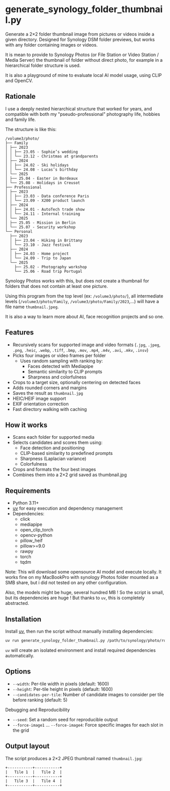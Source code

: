 # generate_synology_folder_thumbnail.py

Generate a 2×2 folder thumbnail image from pictures or videos inside a given directory.
Designed for Synology DSM folder previews, but works with any folder containing images or videos.

It is mean to provide to Synology Photos (or File Station or  Video Station / Media Server)
the thumbnail of folder without direct photo, for example in a hierarchical folder structure
is used.

It is also a playground of mine to evaluate local AI model usage, using CLIP and OpenCV.

## Rationale

I use a deeply nested hierarchical structure that worked for years, and compatible with
both my "pseudo-professional" photography life, hobbies and family life.

The structure is like this:

```text
/volume3/photo/
├── Family
│ ├── 2023
│ │ ├── 23.05 - Sophie’s wedding
│ │ └── 23.12 - Christmas at grandparents
│ ├── 2024
│ │ ├── 24.02 - Ski holidays
│ │ └── 24.08 - Lucas’s birthday
│ └── 2025
│ ├── 25.04 - Easter in Bordeaux
│ └── 25.08 - Holidays in Creusot
├── Professional
│ ├── 2023
│ │ ├── 23.03 - Data conference Paris
│ │ └── 23.09 - X200 product launch
│ ├── 2024
│ │ ├── 24.01 - AutoTech trade show
│ │ └── 24.11 - Internal training
│ └── 2025
│ ├── 25.05 - Mission in Berlin
│ └── 25.07 - Security workshop
└── Personal
  ├── 2023
  │ ├── 23.04 - Hiking in Brittany
  │ └── 23.10 - Jazz festival
  ├── 2024
  │ ├── 24.03 - Home project
  │ └── 24.09 - Trip to Japan
  └── 2025
    ├── 25.02 - Photography workshop
    └── 25.06 - Road trip Portugal
```

Synology Photos works with this, but does not create a thumbnail for folders that
does not contain at least one picture.

Using this program from the top level (ex: `/volume3/photo/`), all intermediate levels
(`/volume3/photo/Family`, `/volume3/photo/Family/2023`,...) will have a file
name `thumbnail.jpeg`.

It is also a way to learn more about AI, face recognition projects and so one.

## Features

- Recursively scans for supported image and video formats
  (`.jpg`, `.jpeg`, `.png`, `.heic`, `.webp`, `.tiff`, `.bmp`, `.mov`, `.mp4`, `.m4v`, `.avi`, `.mkv`, `.insv`)
- Picks four images or video frames per folder
  - Uses random sampling with ranking by:
    - Faces detected with Mediapipe
    - Semantic similarity to CLIP prompts
    - Sharpness and colorfulness
- Crops to a target size, optionally centering on detected faces
- Adds rounded corners and margins
- Saves the result as `thumbnail.jpg`
- HEIC/HEIF image support
- EXIF orientation correction
- Fast directory walking with caching

## How it works

- Scans each folder for supported media
- Selects candidates and scores them using:
  - Face detection and positioning
  - CLIP-based similarity to predefined prompts
  - Sharpness (Laplacian variance)
  - Colorfulness
- Crops and formats the four best images
- Combines them into a 2×2 grid saved as thumbnail.jpg

## Requirements

- Python 3.11+
- [uv](https://docs.astral.sh/uv/) for easy execution and dependency management
- Dependencies:
  - click
  - mediapipe
  - open_clip_torch
  - opencv-python
  - pillow_heif
  - pillow>=9.0
  - rawpy
  - torch
  - tqdm

Note: This will download some opensource AI model and execute locally. It works fine on my
MacBookPro with synology Photos folder mounted as a SMB share, but i did not tested on any other
configuration.

Also, the models might be huge, several hundred MB ! So the script is small, but its dependencies
are huge ! But thanks to `uv`, this is completely abstracted.

## Installation

Install [uv](https://docs.astral.sh/uv/), then run the script without manually installing dependencies:

```bash
uv run generate_synology_folder_thumbnail.py /path/to/synology/photo/root/
```

`uv` will create an isolated environment and install required dependencies automatically.

## Options

- `--width`: Per-tile width in pixels (default: 1600)
- `--height`: Per-tile height in pixels (default: 1600)
- `--candidates-per-tile`: Number of candidate images to consider per tile before ranking (default: 5)

Debugging and Reproducibility

- `--seed`: Set a random seed for reproducible output
- `--force-image1` ... `--force-image4`: Force specific images for each slot in the grid

## Output layout

The script produces a 2×2 JPEG thumbnail named `thumbnail.jpg`:

```text
+-----------+-----------+
|   Tile 1  |   Tile 2  |
+-----------+-----------+
|   Tile 3  |   Tile 4  |
+-----------+-----------+
```
